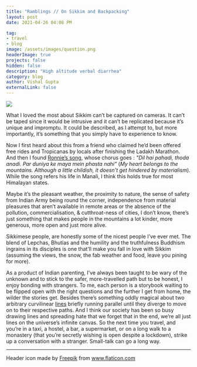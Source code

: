 ```yaml
---
title: "Ramblings // On Sikkim and Backpacking"
layout: post
date: 2021-04-26 04:08 PM

tag:
- travel
- blog
image: /assets/images/question.png
headerImage: true
projects: false
hidden: false
description: "High altitude verbal diarrhea"
category: blog
author: Vishal Gupta
externalLink: false
---
```


![](https://mir-s3-cdn-cf.behance.net/project_modules/max_1200/46abad117268359.60869d288ec68.jpg)



What I loved the most about Sikkim can’t be captured on cameras. It can’t be taped since it would be intrusive and it can’t be replicated because it’s unique and impromptu. It could be described, as I attempt to, but more importantly, it’s something that you simply have to experience to know.

Now I first heard about this from a friend who claimed he’d been offered free rides and Tropicanas by locals after finishing the Ladakh Marathon. And then I found [Ronnie’s song](https://www.youtube.com/watch?v=GSLX7smfIbU&ab_channel=Ronnie%26Barty), whose chorus goes : *"Dil hai pahadi, thoda anadi. Par duniya ke maya mein phasta nahi”* (*My heart belongs to the mountains. Although a little childish, it doesn’t get hindered by materialism*). While the song refers his life in Manali, I think this holds true for most Himalayan states.

Maybe it’s the pleasant weather, the proximity to nature, the sense of safety from Indian Army being round the corner, independence from material pleasures that aren’t available in remote areas or the absence of the pollution, commercialisation, & cutthroat-ness of cities, I don’t know, there’s just something that makes people in the mountains a lot kinder, more generous, more open and just more alive.

Sikkimese people, are honestly some of the nicest people I’ve ever met. The blend of Lepchas, Bhutias and the humility and the truthfulness Buddhism ingrains in its disciples is one that’ll make you fall in love with Sikkim (assuming the views, the snow, the fab weather and food, leave you pining for more).

As a product of Indian parenting, I’ve always been taught to be wary of the unknown and to stick to the safer, more-travelled path but to be honest, I enjoy bonding with strangers. To me, each person is a storybook waiting to be flipped open with the right questions and the further I get from home, the wilder the stories get. Besides there’s something oddly magical about two arbitrary curvilinear [lines](https://redd.it/f2w3cx) briefly running parallel until they diverge to move on to their respective paths. And I think our society has been so busy drawing lines and spreading hate that we forget that in the end, we’re all just lines on the universe’s infinite canvas. So the next time you travel, and you’re in a taxi, a hostel, a bar, a supermarket, or on a long walk to a monastery (that you’re secretly wishing is open despite a lockdown), strike up a conversation with a stranger. Small-talk can go a long way.

---

<div>Header icon made by <a href="https://www.freepik.com" title="Freepik">Freepik</a> from <a href="https://www.flaticon.com/" title="Flaticon">www.flaticon.com</a></div>